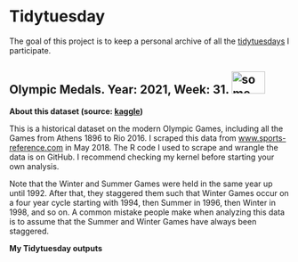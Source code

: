 
<!-- README.md is generated from README.Rmd. Please edit that file -->

# Tidytuesday

<!-- badges: start -->
<!-- badges: end -->

The goal of this project is to keep a personal archive of all the
[tidytuesdays](https://github.com/rfordatascience/tidytuesday) I
participate.

## Olympic Medals. Year: 2021, Week: 31. <img src="https://upload.wikimedia.org/wikipedia/commons/5/55/Olympic_rings_with_transparent_rims.svg" alt="some text" width=60 height=40>

**About this dataset (source:
[kaggle](https://www.kaggle.com/heesoo37/120-years-of-olympic-history-athletes-and-results))**

This is a historical dataset on the modern Olympic Games, including all
the Games from Athens 1896 to Rio 2016. I scraped this data from
www.sports-reference.com in May 2018. The R code I used to scrape and
wrangle the data is on GitHub. I recommend checking my kernel before
starting your own analysis.

Note that the Winter and Summer Games were held in the same year up
until 1992. After that, they staggered them such that Winter Games occur
on a four year cycle starting with 1994, then Summer in 1996, then
Winter in 1998, and so on. A common mistake people make when analyzing
this data is to assume that the Summer and Winter Games have always been
staggered.

**My Tidytuesday outputs**
